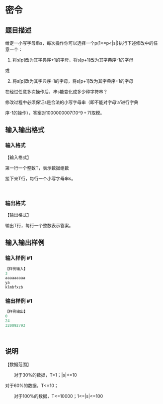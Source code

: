 # 密令

## 题目描述

 给定一小写字母串s，每次操作你可以选择一个p(1<=p<|s|)执行下述修改中的任意一个：

1. 将s[p]改为其字典序+1的字母，将s[p+1]改为其字典序-1的字母

或

2. 将s[p]改为其字典序-1的字母，将s[p+1]改为其字典序+1的字母

在经过任意多次操作后，串s能变化成多少种字符串？

修改过程中必须保证s是合法的小写字母串（即不能对字母‘a’进行字典

序-1的操作），答案对1000000007(10^9 + 7)取模。

## 输入输出格式

### 输入格式

【输入格式】

第一行一个整数T，表示数据组数

接下来T行，每行一个小写字母串s。

　　

### 输出格式

【输出格式】

输出T行，每行一个整数表示答案。

## 输入输出样例

### 输入样例 #1

```cpp
【样例输入】
3
aaaaaaaaa
ya
klmbfxzb

```
### 输出样例 #1

```cpp
【样例输出】
0
24
320092793

 

```
## 说明

【数据范围】

　　对于30%的数据，T=1；|s|<=10

对于60%的数据，T<=10；

　　对于100%的数据，T<=10000；1<=|s|<=100

